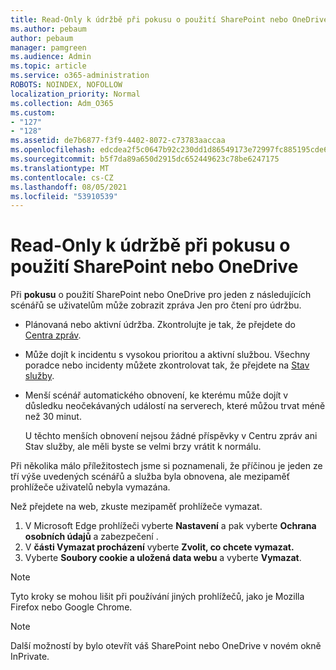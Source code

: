 ```yaml
---
title: Read-Only k údržbě při pokusu o použití SharePoint nebo OneDrive
ms.author: pebaum
author: pebaum
manager: pamgreen
ms.audience: Admin
ms.topic: article
ms.service: o365-administration
ROBOTS: NOINDEX, NOFOLLOW
localization_priority: Normal
ms.collection: Adm_O365
ms.custom:
- "127"
- "128"
ms.assetid: de7b6877-f3f9-4402-8072-c73783aaccaa
ms.openlocfilehash: edcdea2f5c0647b92c230dd1d86549173e72997fc885195cde688b3b17710a2c
ms.sourcegitcommit: b5f7da89a650d2915dc652449623c78be6247175
ms.translationtype: MT
ms.contentlocale: cs-CZ
ms.lasthandoff: 08/05/2021
ms.locfileid: "53910539"
---
```

# <a name="read-only-for-maintenance-message-when-attempting-to-use-sharepoint-or-onedrive"></a>Read-Only k údržbě při pokusu o použití SharePoint nebo OneDrive

Při **pokusu** o použití SharePoint nebo OneDrive pro jeden z následujících scénářů se uživatelům může zobrazit zpráva Jen pro čtení pro údržbu. 

-   Plánovaná nebo aktivní údržba.  Zkontrolujte je tak, že přejdete do [Centra zpráv](https://portal.office.com/adminportal/home#/messagecenter).
-   Může dojít k incidentu s vysokou prioritou a aktivní službou. Všechny poradce nebo incidenty můžete zkontrolovat tak, že přejdete na [Stav služby](https://portal.office.com/adminportal/home#/servicehealth).
-   Menší scénář automatického obnovení, ke kterému může dojít v důsledku neočekávaných událostí na serverech, které můžou trvat méně než 30 minut. 
    
    U těchto menších obnovení nejsou žádné příspěvky v Centru zpráv ani Stav služby, ale měli byste se velmi brzy vrátit k normálu.

Při několika málo příležitostech jsme si poznamenali, že příčinou je jeden ze tří výše uvedených scénářů a služba byla obnovena, ale mezipaměť prohlížeče uživatelů nebyla vymazána.

Než přejdete na web, zkuste mezipaměť prohlížeče vymazat.

1. V Microsoft Edge prohlížeči vyberte **Nastavení** a pak vyberte **Ochrana osobních údajů** a zabezpečení .
2. V **části Vymazat procházení** vyberte **Zvolit, co chcete vymazat.**
3. Vyberte **Soubory cookie a uložená data webu** a vyberte **Vymazat**.

>[!Note] 
> Tyto kroky se mohou lišit při používání jiných prohlížečů, jako je Mozilla Firefox nebo Google Chrome.

>[!Note] 
> Další možností by bylo otevřít váš SharePoint nebo OneDrive v novém okně InPrivate.